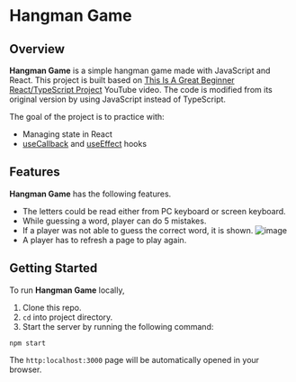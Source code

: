 # Hangman Game
## Overview
**Hangman Game** is a simple hangman game made with JavaScript and React. This project is built based on [This Is A Great Beginner React/TypeScript Project](https://www.youtube.com/watch?v=-ONUyenGnWw&t=1s&ab_channel=WebDevSimplified) YouTube video. The code is modified from its original version by using JavaScript instead of TypeScript.

The goal of the project is to practice with:

* Managing state in React
* [useCallback](https://reactjs.org/docs/hooks-reference.html#usecallback) and [useEffect](https://reactjs.org/docs/hooks-reference.html#useeffect) hooks
## Features
**Hangman Game** has the following features.
* The letters could be read either from PC keyboard or screen keyboard.
* While guessing a word, player can do 5 mistakes.
* If a player was not able to guess the correct word, it is shown.
![image](https://user-images.githubusercontent.com/53233637/204709700-a3adb890-24ba-467e-a253-e1dfe03b5fdd.png)
* A player has to refresh a page to play again.
## Getting Started
To run **Hangman Game** locally,
1. Clone this repo.
2. ```cd``` into project directory.
3. Start the server by running the following command:
```
npm start
```
The ```http:localhost:3000``` page will be automatically opened in your browser.
